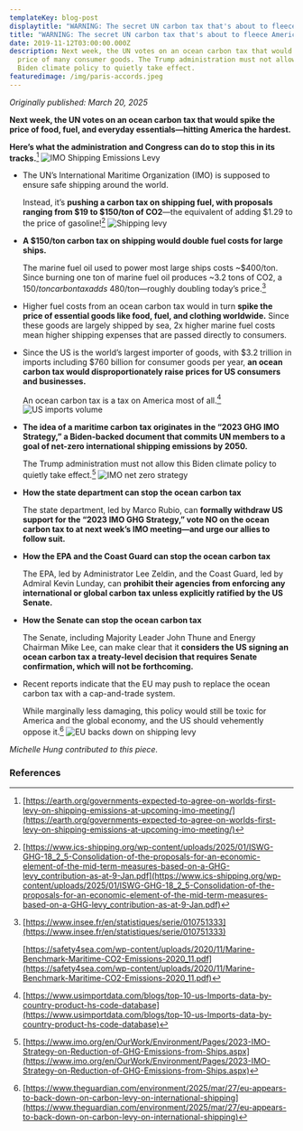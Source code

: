 ```yaml
---
templateKey: blog-post
displaytitle: "WARNING: The secret UN carbon tax that's about to fleece America"
title: "WARNING: The secret UN carbon tax that's about to fleece America"
date: 2019-11-12T03:00:00.000Z
description: Next week, the UN votes on an ocean carbon tax that would spike the
  price of many consumer goods. The Trump administration must not allow this
  Biden climate policy to quietly take effect.
featuredimage: /img/paris-accords.jpeg
---
```

_Originally published: March 20, 2025_

**Next week, the UN votes on an ocean carbon tax that would spike the price of food, fuel, and everyday essentials—hitting America the hardest.**

**Here’s what the administration and Congress can do to stop this in its tracks.**[^1]
    ![IMO Shipping Emissions Levy](/img/earth-org-imo-fuel-policy.png)

- The UN’s International Maritime Organization (IMO) is supposed to ensure safe shipping around the world.

    Instead, it’s **pushing a carbon tax on shipping fuel, with proposals ranging from $19 to $150/ton of CO2**—the equivalent of adding $1.29 to the price of gasoline![^2]
    ![Shipping levy](/img/shipping-lvy-amount.png)

- **A $150/ton carbon tax on shipping would double fuel costs for large ships.**

    The marine fuel oil used to power most large ships costs ~$400/ton. Since burning one ton of marine fuel oil produces ~3.2 tons of CO2, a $150/ton carbon tax adds ~$480/ton—roughly doubling today’s price.[^3]

- Higher fuel costs from an ocean carbon tax would in turn **spike the price of essential goods like food, fuel, and clothing worldwide.** Since these goods are largely shipped by sea, 2x higher marine fuel costs mean higher shipping expenses that are passed directly to consumers.

- Since the US is the world’s largest importer of goods, with $3.2 trillion in imports including $760 billion for consumer goods per year, **an ocean carbon tax would disproportionately raise prices for US consumers and businesses.**

    An ocean carbon tax is a tax on America most of all.[^4]
    ![US imports volume](/img/us-imports.png)

- **The idea of a maritime carbon tax originates in the “2023 GHG IMO Strategy,” a Biden-backed document that commits UN members to a goal of net-zero international shipping emissions by 2050.**

    The Trump administration must not allow this Biden climate policy to quietly take effect.[^5]
    ![IMO net zero strategy](/img/imo-net-zero.png)

- **How the state department can stop the ocean carbon tax**

    The state department, led by Marco Rubio, can **formally withdraw US support for the “2023 IMO GHG Strategy,” vote NO on the ocean carbon tax to at next week’s IMO meeting—and urge our allies to follow suit.**

- **How the EPA and the Coast Guard can stop the ocean carbon tax**

    The EPA, led by Administrator Lee Zeldin, and the Coast Guard, led by Admiral Kevin Lunday, can **prohibit their agencies from enforcing any international or global carbon tax unless explicitly ratified by the US Senate.**

- **How the Senate can stop the ocean carbon tax**

    The Senate, including Majority Leader John Thune and Energy Chairman Mike Lee, can make clear that it **considers the US signing an ocean carbon tax a treaty-level decision that requires Senate confirmation, which will not be forthcoming.**

- Recent reports indicate that the EU may push to replace the ocean carbon tax with a cap-and-trade system.

    While marginally less damaging, this policy would still be toxic for America and the global economy, and the US should vehemently oppose it.[^6]
    ![EU backs down on shipping levy](/img/guardian-eu-baclks-down-on-levy.png)

_Michelle Hung contributed to this piece._

### References

[^1]: [https://earth.org/governments-expected-to-agree-on-worlds-first-levy-on-shipping-emissions-at-upcoming-imo-meeting/](https://earth.org/governments-expected-to-agree-on-worlds-first-levy-on-shipping-emissions-at-upcoming-imo-meeting/)

[^2]: [https://www.ics-shipping.org/wp-content/uploads/2025/01/ISWG-GHG-18_2_5-Consolidation-of-the-proposals-for-an-economic-element-of-the-mid-term-measures-based-on-a-GHG-levy_contribution-as-at-9-Jan.pdf](https://www.ics-shipping.org/wp-content/uploads/2025/01/ISWG-GHG-18_2_5-Consolidation-of-the-proposals-for-an-economic-element-of-the-mid-term-measures-based-on-a-GHG-levy_contribution-as-at-9-Jan.pdf)

[^3]:
    [https://www.insee.fr/en/statistiques/serie/010751333](https://www.insee.fr/en/statistiques/serie/010751333)

    [https://safety4sea.com/wp-content/uploads/2020/11/Marine-Benchmark-Maritime-CO2-Emissions-2020_11.pdf](https://safety4sea.com/wp-content/uploads/2020/11/Marine-Benchmark-Maritime-CO2-Emissions-2020_11.pdf)

[^4]: [https://www.usimportdata.com/blogs/top-10-us-Imports-data-by-country-product-hs-code-database](https://www.usimportdata.com/blogs/top-10-us-Imports-data-by-country-product-hs-code-database)

[^5]: [https://www.imo.org/en/OurWork/Environment/Pages/2023-IMO-Strategy-on-Reduction-of-GHG-Emissions-from-Ships.aspx](https://www.imo.org/en/OurWork/Environment/Pages/2023-IMO-Strategy-on-Reduction-of-GHG-Emissions-from-Ships.aspx)

[^6]: [https://www.theguardian.com/environment/2025/mar/27/eu-appears-to-back-down-on-carbon-levy-on-international-shipping](https://www.theguardian.com/environment/2025/mar/27/eu-appears-to-back-down-on-carbon-levy-on-international-shipping)
